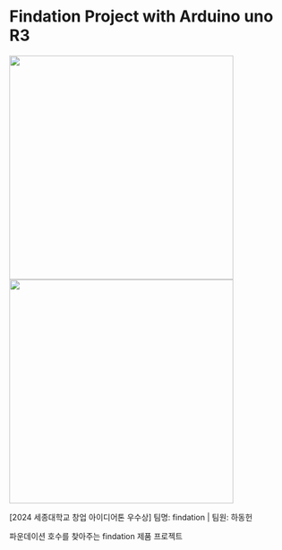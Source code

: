 # Findation Project with Arduino uno R3
<img src="https://github.com/user-attachments/assets/85eeb46f-80b3-40b7-b4db-28ed76b71abc" width="400" height="400"/>
<img src="https://github.com/user-attachments/assets/43512d5f-53fb-483d-a7c8-a24e69758972" width="400" height="400"/>


[2024 세종대학교 창업 아이디어톤 우수상] 팀명: findation | 팀원: 하동헌

파운데이션 호수를 찾아주는 findation 제품 프로젝트
